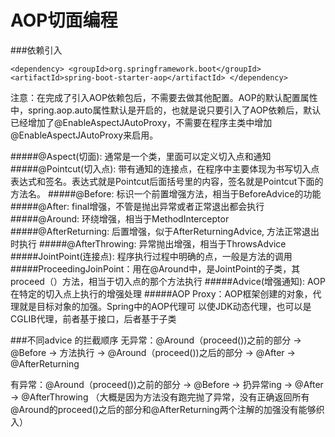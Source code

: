 # AOP切面编程

###依赖引入

`<dependency>
     <groupId>org.springframework.boot</groupId>
     <artifactId>spring-boot-starter-aop</artifactId>
 </dependency>
 `

注意：在完成了引入AOP依赖包后，不需要去做其他配置。AOP的默认配置属性中，spring.aop.auto属性默认是开启的，也就是说只要引入了AOP依赖后，默认已经增加了@EnableAspectJAutoProxy，不需要在程序主类中增加@EnableAspectJAutoProxy来启用。


#####@Aspect(切面): 通常是一个类，里面可以定义切入点和通知
#####@Pointcut(切入点): 带有通知的连接点，在程序中主要体现为书写切入点表达式和签名。表达式就是Pointcut后面括号里的内容，签名就是Pointcut下面的方法名。
#####@Before: 标识一个前置增强方法，相当于BeforeAdvice的功能
#####@After: final增强，不管是抛出异常或者正常退出都会执行
#####@Around: 环绕增强，相当于MethodInterceptor
#####@AfterReturning: 后置增强，似于AfterReturningAdvice, 方法正常退出时执行
#####@AfterThrowing: 异常抛出增强，相当于ThrowsAdvice
#####JointPoint(连接点): 程序执行过程中明确的点，一般是方法的调用
#####ProceedingJoinPoint：用在@Around中，是JointPoint的子类，其proceed（）方法，相当于切入点的那个方法执行
#####Advice(增强通知): AOP在特定的切入点上执行的增强处理
#####AOP Proxy：AOP框架创建的对象，代理就是目标对象的加强。Spring中的AOP代理可 以使JDK动态代理，也可以是CGLIB代理，前者基于接口，后者基于子类

###不同advice 的拦截顺序
无异常：@Around（proceed())之前的部分 → @Before → 方法执行 → @Around（proceed())之后的部分 → @After → @AfterReturning

有异常：@Around（proceed())之前的部分 → @Before → 扔异常ing → @After → @AfterThrowing    （大概是因为方法没有跑完抛了异常，没有正确返回所有@Around的proceed()之后的部分和@AfterReturning两个注解的加强没有能够织入）

